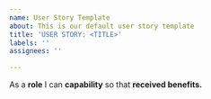 ```yaml
---
name: User Story Template
about: This is our default user story template
title: 'USER STORY: <TITLE>'
labels: ''
assignees: ''

---
```


As a **role** I can **capability** so that **received benefits.**

